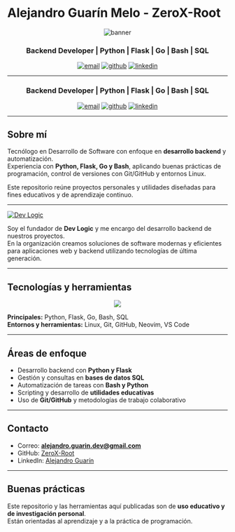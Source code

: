 # Alejandro Guarín Melo - ZeroX-Root

<p align="center">
  <img src="https://github.com/ZeroX-Root/ZeroX-Root/blob/main/bannerGit.png" alt="banner" />
</p>

<h3 align="center">Backend Developer | Python | Flask | Go | Bash | SQL</h3>

<p align="center">
  <a href="mailto:alejandro.guarin.dev@gmail.com"><img src="https://img.shields.io/badge/Email-D14836?style=for-the-badge&logo=gmail&logoColor=white" alt="email"/></a>
  <a href="https://github.com/ZeroX-Root"><img src="https://img.shields.io/badge/GitHub-000000?style=for-the-badge&logo=github&logoColor=white" alt="github"/></a>
  <a href="https://www.linkedin.com/in/alejandro-guarin-melo/" target="_blank"><img src="https://img.shields.io/badge/LinkedIn-0A66C2?style=for-the-badge&logo=linkedin&logoColor=white" alt="linkedin"/></a>
</p>

---

<h3 align="center">Backend Developer | Python | Flask | Go | Bash | SQL</h3>

<p align="center">
  <a href="mailto:alejandro.guarin.dev@gmail.com"><img src="https://img.shields.io/badge/Email-D14836?style=for-the-badge&logo=gmail&logoColor=white" alt="email"/></a>
  <a href="https://github.com/ZeroX-Root"><img src="https://img.shields.io/badge/GitHub-000000?style=for-the-badge&logo=github&logoColor=white" alt="github"/></a>
  <a href="https://www.linkedin.com/in/alejandro-guarin-melo/" target="_blank"><img src="https://img.shields.io/badge/LinkedIn-0A66C2?style=for-the-badge&logo=linkedin&logoColor=white" alt="linkedin"/></a>
</p>

---

## Sobre mí

Tecnólogo en Desarrollo de Software con enfoque en **desarrollo backend** y automatización.  
Experiencia con **Python, Flask, Go y Bash**, aplicando buenas prácticas de programación, control de versiones con Git/GitHub y entornos Linux.  

Este repositorio reúne proyectos personales y utilidades diseñadas para fines educativos y de aprendizaje continuo.

---

[![Dev Logic](https://img.shields.io/badge/Dev%20Logic-Desarrollo%20de%20Software-blue?style=for-the-badge)](https://github.com/Dev-Logic-Desarrollo-de-software/Dev-Logic-Desarrollo-de-software)

Soy el fundador de **Dev Logic** y me encargo del desarrollo backend de nuestros proyectos.  
En la organización creamos soluciones de software modernas y eficientes para aplicaciones web y backend utilizando tecnologías de última generación.

---
## Tecnologías y herramientas

<p align="center">
  <img src="https://skillicons.dev/icons?i=python,flask,bash,go,git,github,linux,cpp,mysql,vscode&theme=dark" />
</p>

**Principales:** Python, Flask, Go, Bash, SQL  
**Entornos y herramientas:** Linux, Git, GitHub, Neovim, VS Code  

---

## Áreas de enfoque

- Desarrollo backend con **Python y Flask**  
- Gestión y consultas en **bases de datos SQL**  
- Automatización de tareas con **Bash y Python**  
- Scripting y desarrollo de **utilidades educativas**  
- Uso de **Git/GitHub** y metodologías de trabajo colaborativo  

---

## Contacto

- Correo: **alejandro.guarin.dev@gmail.com**  
- GitHub: [ZeroX-Root](https://github.com/ZeroX-Root)  
- LinkedIn: [Alejandro Guarín](www.linkedin.com/in/alejandro-guarin-melo)  

---

## Buenas prácticas

Este repositorio y las herramientas aquí publicadas son de **uso educativo y de investigación personal**.  
Están orientadas al aprendizaje y a la práctica de programación.  

